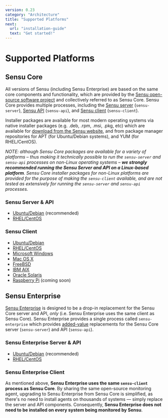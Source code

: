 ```yaml
---
version: 0.23
category: "Architecture"
title: "Supported Platforms"
next:
  url: "installation-guide"
  text: "Get started!"
---
```


# Supported Platforms

## Sensu Core

All versions of Sensu (including Sensu Enterprise) are based on the same core
components and functionality, which are provided by the [Sensu open-source
software project][1] and collectively referred to as Sensu Core. Sensu Core
provides multiple processes, including the [Sensu server][2] (`sensu-server`),
[Sensu API][3] (`sensu-api`), and [Sensu client][4] (`sensu-client`).

Installer packages are available for most modern operating systems via native
installer packages (e.g. .deb, .rpm, .msi, .pkg, etc) which are available for
[download from the Sensu website][5], and from package manager repositories for
APT (for Ubuntu/Debian systems), and YUM (for RHEL/CentOS).

_NOTE: although Sensu Core packages are available for a variety of platforms
&ndash; thus making it technically possible to run the `sensu-server` and
`sensu-api` processes on non-Linux operating systems &ndash; **we strongly
recommended running the Sensu Server and API on a Linux-based platform**. Sensu
Core installer packages for non-Linux platforms are provided for the purpose of
making the `sensu-client` available, and are not tested as extensively for
running the `sensu-server` and `sensu-api` processes._

### Sensu Server & API

- [Ubuntu/Debian](sensu-on-ubuntu-debian#sensu-core) (recommended)
- [RHEL/CentOS](sensu-on-rhel-centos#sensu-core)

### Sensu Client

- [Ubuntu/Debian](sensu-on-ubuntu-debian#sensu-core)
- [RHEL/CentOS](sensu-on-rhel-centos#sensu-core)
- [Microsoft Windows](sensu-on-microsoft-windows#sensu-core)
- [Mac OS X](sensu-on-mac-os-x#sensu-core)
- [FreeBSD](sensu-on-freebsd#sensu-core)
- [IBM AIX](sensu-on-ibm-aix#sensu-core)
- [Oracle Solaris](sensu-on-oracle-solaris#sensu-core)
- [Raspberry Pi](sensu-on-raspberry-pi#sensu-core) (coming soon)

## Sensu Enterprise

[Sensu Enterprise][6] is designed to be a drop-in replacement for the Sensu Core
server and API, _only_ (i.e. Sensu Enterprise uses the same client as Sensu
Core). Sensu Enterprise provides a single process called `sensu-enterprise`
which provides [added-value][7] replacements for the Sensu Core server
(`sensu-server`) and API (`sensu-api`).

### Sensu Enterprise Server & API

- [Ubuntu/Debian](sensu-on-ubuntu-debian#sensu-enterprise) (recommended)
- [RHEL/CentOS](sensu-on-rhel-centos#sensu-enterprise)

### Sensu Enterprise Client

As mentioned above, **Sensu Enterprise uses the same `sensu-client` process
as Sensu Core**. By sharing the same open-source monitoring agent, upgrading to
Sensu Enterprise from Sensu Core is simplified, as there's no need to install
agents on thousands of systems &mdash; simply replace the server and API
components. Consequently, **Sensu Enterprise does not need to be installed on
every system being monitored by Sensu**.

[1]:  https://github.com/sensu
[2]:  server
[3]:  api
[4]:  client
[5]:  https://sensuapp.org/download
[6]:  https://sensuapp.org/sensu-enterprise
[7]:  https://sensuapp.org/sensu-enterprise#advantage
